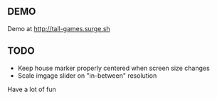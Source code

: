 ## DEMO
Demo at 
http://tall-games.surge.sh

## TODO
* Keep house marker properly centered when screen size changes
* Scale imgage slider on "in-between" resolution

Have a lot of fun